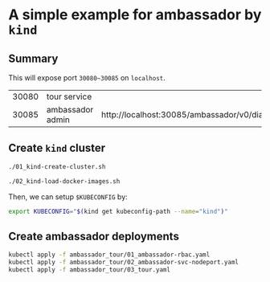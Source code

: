 
# A simple example for ambassador by `kind`

## Summary

This will expose port `30080~30085` on `localhost`.

|       |                  |                                            |
| ---   | --               | --                                         |
| 30080 | tour service     |                                            |
| 30085 | ambassador admin | http://localhost:30085/ambassador/v0/diag/ |

## Create `kind` cluster

```sh
./01_kind-create-cluster.sh
```

```sh
./02_kind-load-docker-images.sh
```

Then, we can setup `$KUBECONFIG` by:

```sh
export KUBECONFIG="$(kind get kubeconfig-path --name="kind")"
```

## Create ambassador deployments

```sh
kubectl apply -f ambassador_tour/01_ambassador-rbac.yaml
kubectl apply -f ambassador_tour/02_ambassador-svc-nodeport.yaml
kubectl apply -f ambassador_tour/03_tour.yaml
```

